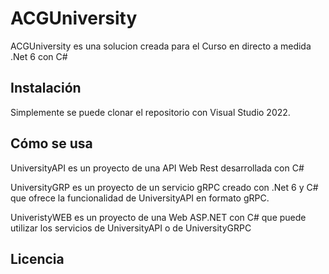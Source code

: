 # ACGUniversity

ACGUniversity es una solucion creada para el Curso en directo a medida .Net 6 con C#

## Instalación

Simplemente se puede clonar el repositorio con Visual Studio 2022.

## Cómo se usa

UniversityAPI es un proyecto de una API Web Rest desarrollada con C#

UniversityGRP es un proyecto de un servicio gRPC creado con .Net 6 y C# que ofrece la funcionalidad de UniversityAPI en formato gRPC.

UniveristyWEB es un proyecto de una Web ASP.NET con C# que puede utilizar los servicios de UniversityAPI o de UniversityGRPC

## Licencia
